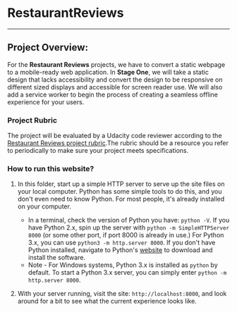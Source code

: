 # RestaurantReviews
---

## Project Overview:

For the **Restaurant Reviews** projects, we have to convert a static webpage to a mobile-ready web application. In **Stage One**, we will take a static design that lacks accessibility and convert the design to be responsive on different sized displays and accessible for screen reader use. We will also add a service worker to begin the process of creating a seamless offline experience for your users.

### Project Rubric

The project will be evaluated by a Udacity code reviewer according to the [Restaurant Reviews project rubric](https://review.udacity.com/#!/rubrics/1090/view).The rubric should be a resource you refer to periodically to make sure your project meets specifications.

### How to run this website?

1. In this folder, start up a simple HTTP server to serve up the site files on your local computer. Python has some simple tools to do this, and you don't even need to know Python. For most people, it's already installed on your computer.

    * In a terminal, check the version of Python you have: `python -V`. If you have Python 2.x, spin up the server with `python -m SimpleHTTPServer 8000` (or some other port, if port 8000 is already in use.) For Python 3.x, you can use `python3 -m http.server 8000`. If you don't have Python installed, navigate to Python's [website](https://www.python.org/) to download and install the software.
   * Note -  For Windows systems, Python 3.x is installed as `python` by default. To start a Python 3.x server, you can simply enter `python -m http.server 8000`.
2. With your server running, visit the site: `http://localhost:8000`, and look around for a bit to see what the current experience looks like.
